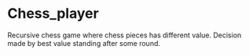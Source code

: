 # Chess_player
Recursive chess game where chess pieces has different value. Decision made by best value standing after some round.
